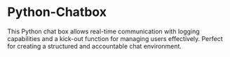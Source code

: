 # Python-Chatbox
This Python chat box allows real-time communication with logging capabilities and a kick-out function for managing users effectively. Perfect for creating a structured and accountable chat environment.
